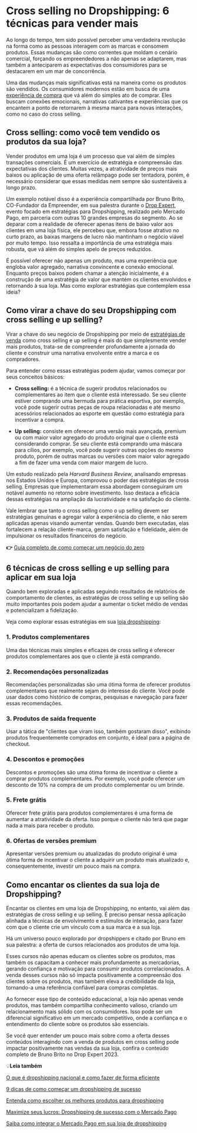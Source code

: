 # Cross selling no Dropshipping: 6 técnicas para vender mais

Ao longo do tempo, tem sido possível perceber uma verdadeira revolução na forma como as pessoas interagem com as marcas e consomem produtos. Essas mudanças são como correntes que moldam o cenário comercial, forçando os empreendedores a não apenas se adaptarem, mas também a anteciparem as expectativas dos consumidores para se destacarem em um mar de concorrência.

Uma das mudanças mais significativas está na maneira como os produtos são vendidos. Os consumidores modernos estão em busca de uma [experiência de compra](https://meubolso.mercadopago.com.br/experiencia-de-compra-como-ela-aumenta-a-taxa-de-aprovacao-em-dropshipping) que vá além do simples ato de comprar. Eles buscam conexões emocionais, narrativas cativantes e experiências que os encantem a ponto de retornarem à mesma marca para novas interações, como no caso do cross selling.

## **Cross selling: como você tem vendido os produtos da sua loja?**

Vender produtos em uma loja é um processo que vai além de simples transações comerciais. É um exercício de estratégia e compreensão das expectativas dos clientes. Muitas vezes, a atratividade de preços mais baixos ou aplicação de uma oferta relâmpago pode ser tentadora, porém, é necessário considerar que essas medidas nem sempre são sustentáveis a longo prazo.

Um exemplo notável disso é a experiência compartilhada por Bruno Brito, CO-Fundador da Empreender, em sua palestra durante o [Drop Expert](https://meubolso.mercadopago.com.br/drop-expert-evento-de-dropshippers-do-mercado-pago), evento focado em estratégias para Dropshipping, realizado pelo Mercado Pago, em parceria com outras 10 grandes empresas do segmento. Ao se deparar com a realidade de oferecer apenas itens de baixo valor aos clientes em uma loja física, ele percebeu que, embora fosse atrativo no curto prazo, as baixas margens de lucro não mantinham o negócio viável por muito tempo. Isso ressalta a importância de uma estratégia mais robusta, que vá além do simples apelo de preços reduzidos.

É possível oferecer não apenas um produto, mas uma experiência que engloba valor agregado, narrativa convincente e conexão emocional. Enquanto preços baixos podem chamar a atenção inicialmente, é a construção de uma estratégia de valor que mantém os clientes envolvidos e retornando à sua loja. Mas como explorar estratégias que contemplem essa ideia?

## **Como virar a chave do seu Dropshipping com cross selling e up selling?**

Virar a chave do seu negócio de Dropshipping por meio de [estratégias de venda](https://meubolso.mercadopago.com.br/conheca-estrategias-de-venda-por-dropshipping) como cross selling e up selling é mais do que simplesmente vender mais produtos, trata-se de compreender profundamente a jornada do cliente e construir uma narrativa envolvente entre a marca e os compradores.

Para entender como essas estratégias podem ajudar, vamos começar por seus conceitos básicos:

- **Cross selling:** é a técnica de sugerir produtos relacionados ou complementares ao item que o cliente está interessado. Se seu cliente estiver comprando uma bermuda para prática esportiva, por exemplo, você pode sugerir outras peças de roupa relacionadas e até mesmo acessórios relacionados ao esporte em questão como estratégia para incentivar a compra.

- **Up selling:** consiste em oferecer uma versão mais avançada, premium ou com maior valor agregado do produto original que o cliente está considerando comprar. Se seu cliente está comprando uma máscara para cílios, por exemplo, você pode sugerir outras opções do mesmo produto, porém de outras marcas ou versões com maior valor agregado a fim de fazer uma venda com maior margem de lucro.

Um estudo realizado pela *Harvard Business Review*, analisando empresas nos Estados Unidos e Europa, comprovou o poder das estratégias de cross selling. Empresas que implementaram essa abordagem conseguiram um notável aumento no retorno sobre investimento. Isso destaca a eficácia dessas estratégias na ampliação da lucratividade e na satisfação do cliente.

Vale lembrar que tanto o cross selling como o up selling devem ser estratégias genuínas e agregar valor à experiência do cliente, e não serem aplicadas apenas visando aumentar vendas. Quando bem executadas, elas fortalecem a relação cliente-marca, geram satisfação e fidelidade, além de impulsionar os resultados financeiros do negócio.

**👉** [Guia completo de como começar um negócio do zero](https://meubolso.mercadopago.com.br/guia-completo-como-comecar-um-negocio)

## **6 técnicas de cross selling e up selling para aplicar em sua loja**

Quando bem exploradas e aplicadas seguindo resultados de relatórios de comportamento de clientes, as estratégias de cross selling e up selling são muito importantes pois podem ajudar a aumentar o ticket médio de vendas e potencializam a fidelização.

Veja como explorar essas estratégias em sua [loja dropshipping](https://meubolso.mercadopago.com.br/estrategias-de-marketing-dropshipping):

### 

### **1. Produtos complementares**

Uma das técnicas mais simples e eficazes de cross selling é oferecer produtos complementares aos que o cliente já está comprando.

### **2. Recomendações personalizadas**

Recomendações personalizadas são uma ótima forma de oferecer produtos complementares que realmente sejam do interesse do cliente. Você pode usar dados como histórico de compras, pesquisas e navegação para fazer essas recomendações.

### **3. Produtos de saída frequente**

Usar a tática de "clientes que viram isso, também gostaram disso", exibindo produtos frequentemente comprados em conjunto, é ideal para a página de checkout.

### **4. Descontos e promoções**

Descontos e promoções são uma ótima forma de incentivar o cliente a comprar produtos complementares. Por exemplo, você pode oferecer um desconto de 10% na compra de um produto complementar ou um brinde.

### **5. Frete grátis**

Oferecer frete grátis para produtos complementares é uma forma de aumentar a atratividade da oferta. Isso porque o cliente não terá que pagar nada a mais para receber o produto.

### **6. Ofertas de versões premium**

Apresentar versões premium ou atualizadas do produto original é uma ótima forma de incentivar o cliente a adquirir um produto mais atualizado e, consequentemente, investir um pouco mais na compra.

## **Como encantar os clientes da sua loja de Dropshipping?**

Encantar os clientes em uma loja de Dropshipping, no entanto, vai além das estratégias de cross selling e up selling. É preciso pensar nessa aplicação alinhada a técnicas de envolvimento e estímulos de interação, para fazer com que o cliente crie um vínculo com a sua marca e a sua loja.

Há um universo pouco explorado por dropshippers e citado por Bruno em sua palestra: a oferta de cursos relacionados aos produtos de uma loja.

Esses cursos não apenas educam os clientes sobre os produtos, mas também os capacitam a conhecer mais profundamente as mercadorias, gerando confiança e motivação para consumir produtos correlacionados. A venda desses cursos não só impacta positivamente a compreensão dos clientes sobre os produtos, mas também eleva a credibilidade da loja, tornando-a uma referência confiável para compras completas.

Ao fornecer esse tipo de conteúdo educacional, a loja não apenas vende produtos, mas também compartilha conhecimento valioso, criando um relacionamento mais sólido com os consumidores. Isso pode ser um diferencial significativo em um mercado competitivo, onde a confiança e o entendimento do cliente sobre os produtos são essenciais.

Se você quer entender um pouco mais sobre como a oferta desses conteúdos interagindo com a venda de produtos em cross selling pode impactar positivamente nas vendas da sua loja, confira o conteúdo completo de Bruno Brito no Drop Expert 2023.

💡**Leia também**

[O que é dropshipping nacional e como fazer de forma eficiente](https://meubolso.mercadopago.com.br/o-que-e-dropshipping-nacional-e-como-fazer-de-forma-eficiente)

[9 dicas de como começar um dropshipping de sucesso](https://meubolso.mercadopago.com.br/9-dicas-de-como-comecar-um-dropshipping-de-sucesso/)

[Entenda como escolher os melhores produtos para dropshipping](https://meubolso.mercadopago.com.br/entenda-como-escolher-os-melhores-produtos-para-dropshipping)

[Maximize seus lucros: Dropshipping de sucesso com o Mercado Pago](https://meubolso.mercadopago.com.br/aumentar-as-vendas-com-dropshipping-mercado-pago)

[Saiba como integrar o Mercado Pago em sua loja de dropshipping](https://meubolso.mercadopago.com.br/integrar-mercado-pago-loja-de-dropshipping)